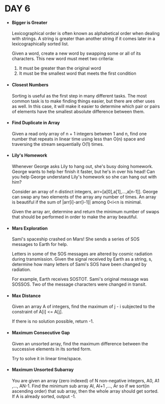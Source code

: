 <h1> DAY 6 </h1>
<ul>
  <li> <h4> Bigger is Greater </h4> </li>
      <p> Lexicographical order is often known as alphabetical order when dealing with strings. A string is greater than another string if it comes later in a lexicographically sorted list.

Given a word, create a new word by swapping some or all of its characters. This new word must meet two criteria:

1. It must be greater than the original word
2. It must be the smallest word that meets the first condition
 </p>

  <li> <h4> Closest Numbers </h4> </li>
        <p> Sorting is useful as the first step in many different tasks. The most common task is to make finding things easier, but there are other uses as well. In this case, it will make it easier to determine which pair or pairs of elements have the smallest absolute difference between them.
 </p>
        
  <li> <h4> Find Duplicate in Array </h4> </li>
      <p> Given a read only array of n + 1 integers between 1 and n, find one number that repeats in linear time using less than O(n) space and traversing the stream sequentially O(1) times.
 </p>

  <li> <h4> Lily's Homework </h4> </li>
        <p> Whenever George asks Lily to hang out, she's busy doing homework. George wants to help her finish it faster, but he's in over his head! Can you help George understand Lily's homework so she can hang out with him?

Consider an array of n distinct integers, arr=[a[0],a[1],...,a[n-1]]. George can swap any two elements of the array any number of times. An array is beautiful if the sum of |arr[i]-arr[i-1]| among 0<i<n is minimal.

Given the array arr, determine and return the minimum number of swaps that should be performed in order to make the array beautiful.
 </p>

  <li> <h4> Mars Exploration </h4> </li>
        <p> Sami's spaceship crashed on Mars! She sends a series of SOS messages to Earth for help.

Letters in some of the SOS messages are altered by cosmic radiation during transmission. Given the signal received by Earth as a string, s, determine how many letters of Sami's SOS have been changed by radiation.

For example, Earth receives SOSTOT. Sami's original message was SOSSOS. Two of the message characters were changed in transit.
 </p>
        
  <li> <h4> Max Distance </h4> </li>
      <p> Given an array A of integers, find the maximum of j - i subjected to the constraint of A[i] <= A[j].

If there is no solution possible, return -1.
 </p>

  <li> <h4> Maximum Consecutive Gap </h4> </li>
        <p> Given an unsorted array, find the maximum difference between the successive elements in its sorted form.

Try to solve it in linear time/space. </p>
        
  <li> <h4> Maximum Unsorted Subarray </h4> </li>
      <p> You are given an array (zero indexed) of N non-negative integers, A0, A1 ,…, AN-1.
Find the minimum sub array Al, Al+1 ,…, Ar so if we sort(in ascending order) that sub array, then the whole array should get sorted.
If A is already sorted, output -1.
 </p>

</ul>

